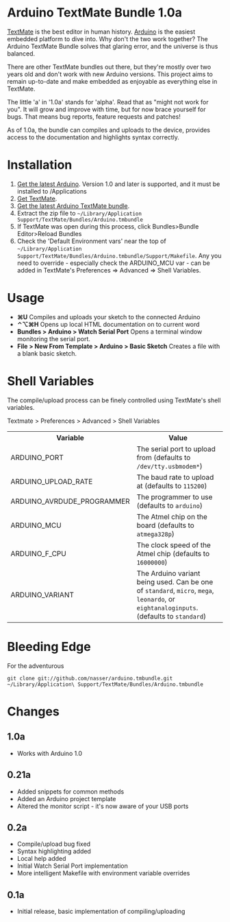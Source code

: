 Arduino TextMate Bundle 1.0a
============================
[TextMate](http://macromates.com) is the best editor in human history. [Arduino](http://arduino.cc) is the easiest embedded platform to dive into. Why don't the two work together? The Arduino TextMate Bundle solves that glaring error, and the universe is thus balanced.

There are other TextMate bundles out there, but they're mostly over two years old and don't work with new Arduino versions. This project aims to remain up-to-date and make embedded as enjoyable as everything else in TextMate.

The little 'a' in '1.0a' stands for 'alpha'. Read that as "might not work for you". It will grow and improve with time, but for now brace yourself for bugs. That means bug reports, feature requests and patches!

As of 1.0a, the bundle can compiles and uploads to the device, provides access to the documentation and highlights syntax correctly.

Installation
============
1. [Get the latest Arduino](http://arduino.cc/en/Guide/MacOSX). Version 1.0 and later is supported, and it must be installed to /Applications
2. [Get TextMate](http://macromates.com/).
3. [Get the latest Arduino TextMate bundle](https://github.com/nasser/arduino.tmbundle/zipball/master).
4. Extract the zip file to `~/Library/Application Support/TextMate/Bundles/Arduino.tmbundle`
5. If TextMate was open during this process, click Bundles>Bundle Editor>Reload Bundles
6. Check the 'Default Environment vars' near the top of `~/Library/Application Support/TextMate/Bundles/Arduino.tmbundle/Support/Makefile`.  Any you need to override - especially check the ARDUINO_MCU var - can be added in TextMate's Preferences => Advanced => Shell Variables.


Usage
=====
* **⌘U** Compiles and uploads your sketch to the connected Arduino
* **⌃⌥⌘H** Opens up local HTML documentation on to current word
* **Bundles > Arduino > Watch Serial Port** Opens a terminal window monitoring the serial port.
* **File > New From Template > Arduino > Basic Sketch** Creates a file with a blank basic sketch.

Shell Variables
===============
The compile/upload process can be finely controlled using TextMate's shell variables.

Textmate > Preferences > Advanced > Shell Variables

<table>
  <tr>
    <th>Variable</th>
    <th>Value</th>
  </tr>
  <tr>
    <td>ARDUINO_PORT</td>
    <td>The serial port to upload from (defaults to <code>/dev/tty.usbmodem*</code>)</td>
  </tr>
  <tr>
    <td>ARDUINO_UPLOAD_RATE</td>
    <td>The baud rate to upload at (defaults to <code>115200</code>)</td>
  </tr>
  <tr>
    <td>ARDUINO_AVRDUDE_PROGRAMMER</td>
    <td>The programmer to use (defaults to <code>arduino</code>)</td>
  </tr>
  <tr>
    <td>ARDUINO_MCU</td>
    <td>The Atmel chip on the board (defaults to <code>atmega328p</code>)</td>
  </tr>
  <tr>
    <td>ARDUINO_F_CPU</td>
    <td>The clock speed of the Atmel chip (defaults to <code>16000000</code>)</td>
  </tr>
  <tr>
    <td>ARDUINO_VARIANT</td>
    <td>The Arduino variant being used. Can be one of <code>standard</code>, <code>micro</code>, <code>mega</code>, <code>leonardo</code>, or <code>eightanaloginputs</code>. (defaults to <code>standard</code>)</td>
  </tr>
</table>

Bleeding Edge
=============
For the adventurous

    git clone git://github.com/nasser/arduino.tmbundle.git ~/Library/Application\ Support/TextMate/Bundles/Arduino.tmbundle
    
Changes
=======
1.0a
----
* Works with Arduino 1.0

0.21a
----
* Added snippets for common methods
* Added an Arduino project template
* Altered the monitor script - it's now aware of your USB ports

0.2a
----
* Compile/upload bug fixed
* Syntax highlighting added
* Local help added
* Initial Watch Serial Port implementation
* More intelligent Makefile with environment variable overrides

0.1a
----
* Initial release, basic implementation of compiling/uploading